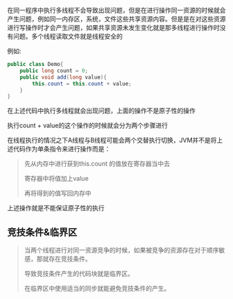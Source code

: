 在同一程序中执行多线程不会导致出现问题，但是在进行操作同一资源的时候就会产生问题，例如同一内存区，系统，文件这些共享资源内容。但是是在对这些资源进行写操作时才会产生问题，如果共享资源未发生变化就是那多线程进行操作时没有问题。多个线程读取文件就是线程安全的

例如:

```java
public class Demo{
    public long count = 0;
    public void add(long value){
        this.count = this.count + value;
    }
}
```

在上述代码中执行多线程就会出现问题，上面的操作不是原子性的操作

执行count + value的这个操作的时候就会分为两个步骤进行

在线程执行的情况之下A线程与B线程可能会两个交替执行切换，JVM并不是将上述代码作为单条指令来进行操作而是：

> 先从内存中进行获到this.count 的值放在寄存器当中去
>
> 寄存器中将值加上value
>
> 再将得到的值写回内存中

上述操作就是不能保证原子性的执行

## 竞技条件&临界区

> 当两个线程进行对同一资源竞争的时候，如果被竞争的资源存在对于顺序敏感，那就存在竞技条件。
>
> 导致竞技条件产生的代码块就是临界区。
>
> 在临界区中使用适当的同步就能避免竞技条件的产生。

